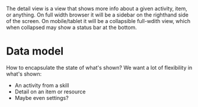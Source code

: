 The detail view is a view that shows more info about a given activity, item, or anything. On full width browser it will be a sidebar on the righthand side of the screen. On mobile/tablet it will be a collapsible full-wdith view, which when collapsed may show a status bar at the bottom.

# Data model
How to encapsulate the state of what's shown? We want a lot of flexibility in what's shown:
* An activity from a skill
* Detail on an item or resource
* Maybe even settings?
